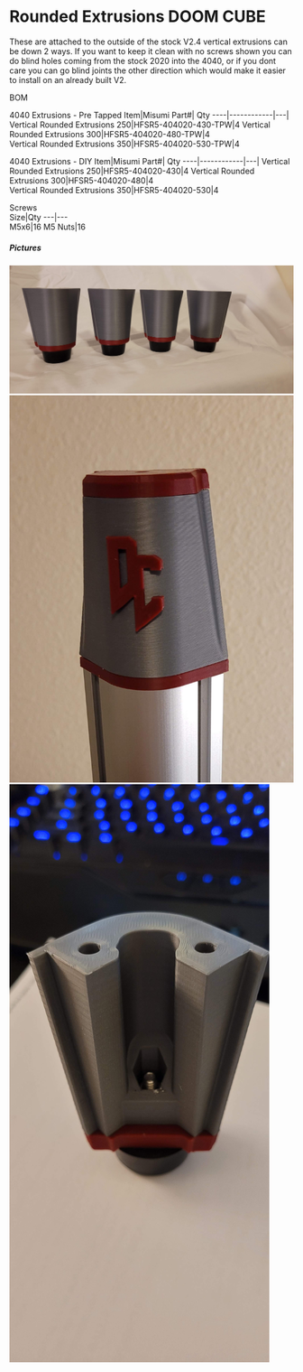 # Rounded Extrusions DOOM CUBE
These are attached to the outside of the stock V2.4 vertical extrusions can be down 2 ways. If you want to keep it clean with no screws shown you can do blind holes coming from the stock 2020 into the 4040, or if you dont care you can go blind joints the other direction which would make it easier to install on an already built V2.

BOM

4040 Extrusions - Pre Tapped
Item|Misumi Part#| Qty
----|------------|---|
Vertical Rounded Extrusions 250|HFSR5-404020-430-TPW|4
Vertical Rounded Extrusions 300|HFSR5-404020-480-TPW|4	
Vertical Rounded Extrusions 350|HFSR5-404020-530-TPW|4	


4040 Extrusions - DIY
Item|Misumi Part#| Qty
----|------------|---|
Vertical Rounded Extrusions 250|HFSR5-404020-430|4
Vertical Rounded Extrusions 300|HFSR5-404020-480|4	
Vertical Rounded Extrusions 350|HFSR5-404020-530|4			


Screws			
Size|Qty
---|---		
M5x6|16	
M5 Nuts|16		




##### Pictures
![1](IMAGES/1.jpg)
![2](IMAGES/2.jpg)
![3](IMAGES/3.jpg)
